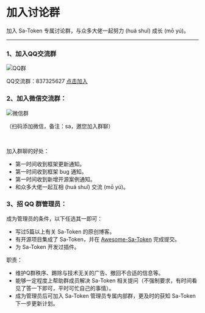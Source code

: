 # 加入讨论群

加入 Sa-Token 专属讨论群，与众多大佬一起努力 (huá shuǐ) 成长 (mō yú)。

---

### 1、加入QQ交流群

![QQ群](https://oss.dev33.cn/sa-token/qr/qq-group-5-gsa.png ':size=180')

QQ交流群：837325627 [点击加入](http://qm.qq.com/cgi-bin/qm/qr?_wv=1027&k=06nXEBf5OTX8teyzH96aunWN4zPVR6CA)

### 2、加入微信交流群：

![微信群](https://oss.dev33.cn/sa-token/wx-qr-300.png ':size=180')

（扫码添加微信，备注：sa，邀您加入群聊）

<br>

加入群聊的好处：
- 第一时间收到框架更新通知。
- 第一时间收到框架 bug 通知。
- 第一时间收到新增开源案例通知。
- 和众多大佬一起互相 (huá shuǐ) 交流 (mō yú)。


### 3、招 QQ 群管理员：

成为管理员的条件，以下任选其一即可：
- 写过5篇以上有关 Sa-Token 的原创博客。
- 有开源项目集成了 Sa-Token，并在 [Awesome-Sa-Token](https://gitee.com/sa-token/awesome-sa-token) 完成提交。
- 为 Sa-Token 开发过插件。

职责：
- 维护Q群秩序、踢除与技术无关的广告、撤回不合适的信息等。
- 能够一定程度上帮助群成员解决 Sa-Token 相关提问（不强制要求，有时间看见了答一下即可，平时可忙自己的事情）。
- 成为管理员后可加入 Sa-Token 管理员专属内部群，更及时的获知 Sa-Token 下一步更新计划。




